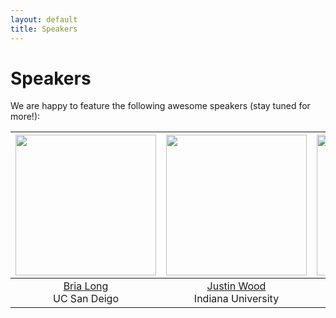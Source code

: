```yaml
---
layout: default
title: Speakers
---
```


# Speakers

We are happy to feature the following awesome speakers (stay tuned for more!):

| <img src="../assets/images/speakers/bria_long.webp" width="225"> | <img src="../assets/images/speakers/justin_wood.jpeg" width="225"> | <img src="../assets/images/speakers/tomer_ullman.jpeg" width="225"> | <img src="../assets/images/speakers/daniel_yamins.jpeg" width="225"> |
|:---:|:---:|:---:|:---:|
| [Bria Long](https://www.brialong.com/)<br />UC San Deigo | [Justin Wood](https://www.buildingamind.com/)<br />Indiana University | [Tomer Ullman](https://www.tomerullman.org/)<br />Harvard University | [Dan Yamins](https://neuroailab.stanford.edu/)<br />Stanford University |

